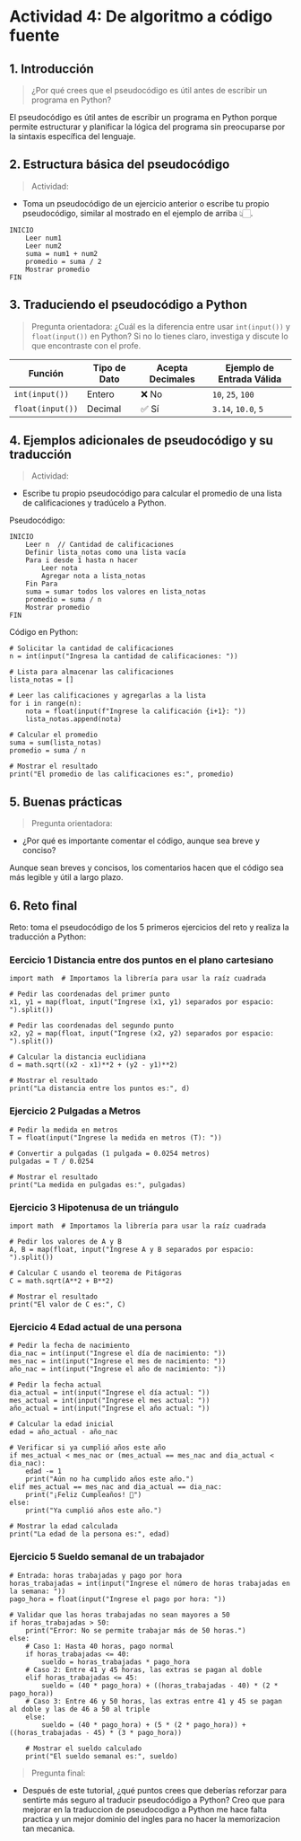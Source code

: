 # Actividad 4: De algoritmo a código fuente

## 1. Introducción
> ¿Por qué crees que el pseudocódigo es útil antes de escribir un programa en Python?

El pseudocódigo es útil antes de escribir un programa en Python porque permite estructurar y planificar la lógica del programa sin preocuparse por la sintaxis específica del lenguaje.


## 2. Estructura básica del pseudocódigo
> Actividad: 
- Toma un pseudocódigo de un ejercicio anterior o escribe tu propio pseudocódigo, similar al mostrado en el ejemplo de arriba 👆🏻.

```
INICIO
    Leer num1
    Leer num2
    suma = num1 + num2
    promedio = suma / 2
    Mostrar promedio
FIN
```

## 3. Traduciendo el pseudocódigo a Python
> Pregunta orientadora:
¿Cuál es la diferencia entre usar `int(input())` y `float(input())` en Python? Si no lo tienes claro, investiga y discute lo que encontraste con el profe.

| Función         | Tipo de Dato | Acepta Decimales | Ejemplo de Entrada Válida |
|---------------|-------------|----------------|-------------------|
| `int(input())` | Entero      | ❌ No         | `10`, `25`, `100` |
| `float(input())` | Decimal     | ✅ Sí        | `3.14`, `10.0`, `5` |


## 4. Ejemplos adicionales de pseudocódigo y su traducción
> Actividad:
- Escribe tu propio pseudocódigo para calcular el promedio de una lista de calificaciones y tradúcelo a Python.

Pseudocódigo:
```
INICIO
    Leer n  // Cantidad de calificaciones
    Definir lista_notas como una lista vacía
    Para i desde 1 hasta n hacer
        Leer nota
        Agregar nota a lista_notas
    Fin Para
    suma = sumar todos los valores en lista_notas
    promedio = suma / n
    Mostrar promedio
FIN

```
Código en Python:
```
# Solicitar la cantidad de calificaciones
n = int(input("Ingresa la cantidad de calificaciones: "))

# Lista para almacenar las calificaciones
lista_notas = []

# Leer las calificaciones y agregarlas a la lista
for i in range(n):
    nota = float(input(f"Ingrese la calificación {i+1}: "))
    lista_notas.append(nota)

# Calcular el promedio
suma = sum(lista_notas)
promedio = suma / n

# Mostrar el resultado
print("El promedio de las calificaciones es:", promedio)
```

## 5. Buenas prácticas
> Pregunta orientadora:
- ¿Por qué es importante comentar el código, aunque sea breve y conciso?

Aunque sean breves y concisos, los comentarios hacen que el código sea más legible y útil a largo plazo. 


## 6. Reto final
Reto: toma el pseudocódigo de los 5 primeros ejercicios del reto y realiza la traducción a Python:

### Eercicio 1 Distancia entre dos puntos en el plano cartesiano
```
import math  # Importamos la librería para usar la raíz cuadrada

# Pedir las coordenadas del primer punto
x1, y1 = map(float, input("Ingrese (x1, y1) separados por espacio: ").split())

# Pedir las coordenadas del segundo punto
x2, y2 = map(float, input("Ingrese (x2, y2) separados por espacio: ").split())

# Calcular la distancia euclidiana
d = math.sqrt((x2 - x1)**2 + (y2 - y1)**2)

# Mostrar el resultado
print("La distancia entre los puntos es:", d)
```
### Ejercicio 2 Pulgadas a Metros

```
# Pedir la medida en metros
T = float(input("Ingrese la medida en metros (T): "))

# Convertir a pulgadas (1 pulgada = 0.0254 metros)
pulgadas = T / 0.0254

# Mostrar el resultado
print("La medida en pulgadas es:", pulgadas)
```
### Ejercicio 3 Hipotenusa de un triángulo
```
import math  # Importamos la librería para usar la raíz cuadrada

# Pedir los valores de A y B
A, B = map(float, input("Ingrese A y B separados por espacio: ").split())

# Calcular C usando el teorema de Pitágoras
C = math.sqrt(A**2 + B**2)

# Mostrar el resultado
print("El valor de C es:", C)

```
### Ejercicio 4 Edad actual de una persona
```
# Pedir la fecha de nacimiento
dia_nac = int(input("Ingrese el día de nacimiento: "))
mes_nac = int(input("Ingrese el mes de nacimiento: "))
año_nac = int(input("Ingrese el año de nacimiento: "))

# Pedir la fecha actual
dia_actual = int(input("Ingrese el día actual: "))
mes_actual = int(input("Ingrese el mes actual: "))
año_actual = int(input("Ingrese el año actual: "))

# Calcular la edad inicial
edad = año_actual - año_nac

# Verificar si ya cumplió años este año
if mes_actual < mes_nac or (mes_actual == mes_nac and dia_actual < dia_nac):
    edad -= 1
    print("Aún no ha cumplido años este año.")
elif mes_actual == mes_nac and dia_actual == dia_nac:
    print("¡Feliz Cumpleaños! 🎉")
else:
    print("Ya cumplió años este año.")

# Mostrar la edad calculada
print("La edad de la persona es:", edad)

```
### Ejercicio 5 Sueldo semanal de un trabajador
```
# Entrada: horas trabajadas y pago por hora
horas_trabajadas = int(input("Ingrese el número de horas trabajadas en la semana: "))
pago_hora = float(input("Ingrese el pago por hora: "))

# Validar que las horas trabajadas no sean mayores a 50
if horas_trabajadas > 50:
    print("Error: No se permite trabajar más de 50 horas.")
else:
    # Caso 1: Hasta 40 horas, pago normal
    if horas_trabajadas <= 40:
        sueldo = horas_trabajadas * pago_hora
    # Caso 2: Entre 41 y 45 horas, las extras se pagan al doble
    elif horas_trabajadas <= 45:
        sueldo = (40 * pago_hora) + ((horas_trabajadas - 40) * (2 * pago_hora))
    # Caso 3: Entre 46 y 50 horas, las extras entre 41 y 45 se pagan al doble y las de 46 a 50 al triple
    else:
        sueldo = (40 * pago_hora) + (5 * (2 * pago_hora)) + ((horas_trabajadas - 45) * (3 * pago_hora))

    # Mostrar el sueldo calculado
    print("El sueldo semanal es:", sueldo)

```
> Pregunta final:
- Después de este tutorial, ¿qué puntos crees que deberías reforzar para sentirte más seguro al traducir pseudocódigo a Python?
Creo que para mejorar en la traduccion de pseudocodigo a Python me hace falta practica y un mejor dominio del ingles para no hacer la memorizacion tan mecanica.